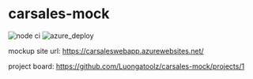 # carsales-mock
![node ci](https://github.com/Luongatoolz/carsales-mock/actions/workflows/node.js.yml/badge.svg)
![azure_deploy](https://github.com/Luongatoolz/carsales-mock/actions/workflows/azure.yml/badge.svg)

mockup site url: https://carsaleswebapp.azurewebsites.net/

project board: https://github.com/Luongatoolz/carsales-mock/projects/1
